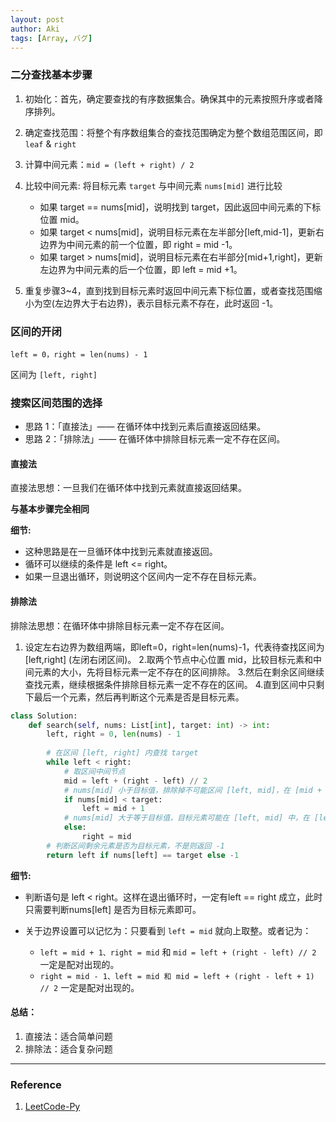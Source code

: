 ```yaml
---
layout: post
author: Aki
tags: [Array, バグ]
---
```


### 二分查找基本步骤

1. 初始化：首先，确定要查找的有序数据集合。确保其中的元素按照升序或者降序排列。

2. 确定查找范围：将整个有序数组集合的查找范围确定为整个数组范围区间，即 `leaf` & `right`

3. 计算中间元素：`mid = (left + right) / 2`

4. 比较中间元素: 将目标元素 `target` 与中间元素 `nums[mid]` 进行比较

    - 如果 target == nums[mid]，说明找到 target，因此返回中间元素的下标位置 mid。
    - 如果 target < nums[mid]，说明目标元素在左半部分[left,mid-1]，更新右边界为中间元素的前一个位置，即 right = mid -1。
    - 如果 target > nums[mid]，说明目标元素在右半部分[mid+1,right]，更新左边界为中间元素的后一个位置，即 left = mid +1。

5. 重复步骤3~4，直到找到目标元素时返回中间元素下标位置，或者查找范围缩小为空(左边界大于右边界)，表示目标元素不存在，此时返回 -1。

### 区间的开闭

`left = 0，right = len(nums) - 1`

区间为 `[left, right]`

### 搜索区间范围的选择

- 思路 1：「直接法」—— 在循环体中找到元素后直接返回结果。
- 思路 2：「排除法」—— 在循环体中排除目标元素一定不存在区间。

#### 直接法

直接法思想：一旦我们在循环体中找到元素就直接返回结果。

**与基本步骤完全相同**

**细节:**
- 这种思路是在一旦循环体中找到元素就直接返回。
- 循环可以继续的条件是 left <= right。
- 如果一旦退出循环，则说明这个区间内一定不存在目标元素。


#### 排除法

排除法思想：在循环体中排除目标元素一定不存在区间。

1. 设定左右边界为数组两端，即left=0，right=len(nums)-1，代表待查找区间为 [left,right] (左闭右闭区间)。
2.取两个节点中心位置 mid，比较目标元素和中间元素的大小，先将目标元素一定不存在的区间排除。
3.然后在剩余区间继续查找元素，继续根据条件排除目标元素一定不存在的区间。
4.直到区间中只剩下最后一个元素，然后再判断这个元素是否是目标元素。

```py
class Solution:
    def search(self, nums: List[int], target: int) -> int:
        left, right = 0, len(nums) - 1
        
        # 在区间 [left, right] 内查找 target
        while left < right:
            # 取区间中间节点
            mid = left + (right - left) // 2
            # nums[mid] 小于目标值，排除掉不可能区间 [left, mid]，在 [mid + 1, right] 中继续搜索
            if nums[mid] < target:
                left = mid + 1 
            # nums[mid] 大于等于目标值，目标元素可能在 [left, mid] 中，在 [left, mid] 中继续搜索
            else:
                right = mid
        # 判断区间剩余元素是否为目标元素，不是则返回 -1
        return left if nums[left] == target else -1

```

**细节:**

- 判断语句是 left < right。这样在退出循环时，一定有left == right 成立，此时只需要判断nums[left] 是否为目标元素即可。

- 关于边界设置可以记忆为：只要看到 `left = mid` 就向上取整。或者记为：
    - `left = mid + 1、right = mid` 和 `mid = left + (right - left) // 2` 一定是配对出现的。
    - `right = mid - 1、left = mid 和 mid = left + (right - left + 1) // 2` 一定是配对出现的。


#### 总结：
1. 直接法：适合简单问题
2. 排除法：适合复杂问题

____

### Reference
1. [LeetCode-Py](https://algo.itcharge.cn/)